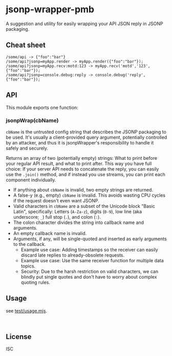﻿
<!--#echo json="package.json" key="name" underline="=" -->
jsonp-wrapper-pmb
=================
<!--/#echo -->

<!--#echo json="package.json" key="description" -->
A suggestion and utility for easily wrapping your API JSON reply in JSONP
packaging.
<!--/#echo -->


Cheat sheet
-----------

```text
/some/api -> {"foo":"bar"}
/some/api?jsonp=myApp.render -> myApp.render({"foo":"bar"});
/some/api?jsonp=myApp.recv:motd:123 -> myApp.recv('motd','123',{"foo":"bar"});
/some/api?jsonp=console.debug:reply -> console.debug('reply',{"foo":"bar"});
```



API
---

This module exports one function:

### jsonpWrap(cbName)

`cbName` is the untrusted config string that describes the JSONP packaging
to be used. It's usually a client-provided query argument, potentially
controlled by an attacker, and thus it is jsonpWrapper's responsibility
to handle it safely and securely.

Returns an array of two (potentially empty) strings:
What to print before your regular API result, and what to print after.
This way you have full choice: If your server API needs to concatenate
the reply, you can easily use the `.join()` method,
and if instead you use streams, you can print each component individually.

* If anything about `cbName` is invalid, two empty strings are returned.
* A false-y (e.g., empty) `cbName` is invalid. This avoids wasting CPU cycles
  if the request doesn't even want JSONP.
* Valid characters in `cbName` are a subset of the Unicode block
  "Basic Latin", specifically: Letters (`A-Za-z`), digits (`0-9`),
  low line (aka underscore; `_`) full stop (`.`), and colon (`:`).
* The colon character divides the string into callback name and arguments.
* An empty callback name is invalid.
* Arguments, if any, will be single-quoted and inserted as early arguments
  to the callback.
  * Example use case: Adding timestamps so the receiver can easily discard
    late replies to already-obsolete requests.
  * Example use case: Use the same receiver function for multiple data topics.
  * Security: Due to the harsh restriction on valid characters, we can blindly
    put single quotes and don't have to worry about complex quoting rules.





Usage
-----

see [test/usage.mjs](test/usage.mjs).


<!--#toc stop="scan" -->





&nbsp;


License
-------
<!--#echo json="package.json" key="license" -->
ISC
<!--/#echo -->
